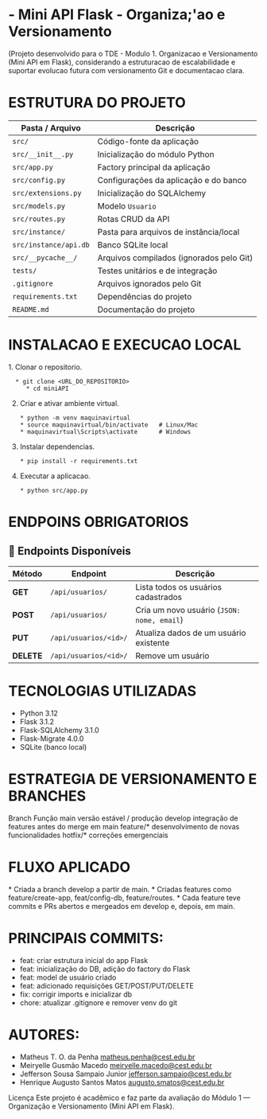 <h1>- Mini API Flask - Organiza;'ao e Versionamento</h1>

(Projeto desenvolvido para o TDE - Modulo 1. Organizacao e Versionamento (Mini API em Flask), considerando a estruturacao
de escalabilidade e suportar evolucao futura com versionamento Git e documentacao clara.

<h1>ESTRUTURA DO PROJETO</h1>

| Pasta / Arquivo        | Descrição                                      |
|------------------------|------------------------------------------------|
| `src/`                 | Código-fonte da aplicação                      |
| `src/__init__.py`      | Inicialização do módulo Python                |
| `src/app.py`           | Factory principal da aplicação                |
| `src/config.py`        | Configurações da aplicação e do banco         |
| `src/extensions.py`    | Inicialização do SQLAlchemy                   |
| `src/models.py`        | Modelo `Usuario`                              |
| `src/routes.py`        | Rotas CRUD da API                             |
| `src/instance/`        | Pasta para arquivos de instância/local        |
| `src/instance/api.db`  | Banco SQLite local                            |
| `src/__pycache__/`     | Arquivos compilados (ignorados pelo Git)      |
| `tests/`               | Testes unitários e de integração             |
| `.gitignore`           | Arquivos ignorados pelo Git                   |
| `requirements.txt`     | Dependências do projeto                       |
| `README.md`            | Documentação do projeto                       |

<h1>INSTALACAO E EXECUCAO LOCAL</h1>
1. Clonar o repositorio.

      * git clone <URL_DO_REPOSITORIO>
         * cd miniAPI

2. Criar e ativar ambiente virtual.

       * python -m venv maquinavirtual
       * source maquinavirtual/bin/activate   # Linux/Mac
       * maquinavirtual\Scripts\activate      # Windows

4. Instalar dependencias.

       * pip install -r requirements.txt

6. Executar a aplicacao.
   
       * python src/app.py

<h1>ENDPOINS OBRIGATORIOS</h1>

## 🚀 Endpoints Disponíveis

| Método | Endpoint               | Descrição                                |
|--------|------------------------|------------------------------------------|
| **GET**    | `/api/usuarios/`         | Lista todos os usuários cadastrados      |
| **POST**   | `/api/usuarios/`         | Cria um novo usuário (`JSON: nome, email`) |
| **PUT**    | `/api/usuarios/<id>/`    | Atualiza dados de um usuário existente   |
| **DELETE** | `/api/usuarios/<id>/`    | Remove um usuário                        |


<h1>TECNOLOGIAS UTILIZADAS</h1>

* Python 3.12
* Flask 3.1.2
* Flask-SQLAlchemy 3.1.0
* Flask-Migrate 4.0.0
* SQLite (banco local)

<h1>ESTRATEGIA DE VERSIONAMENTO E BRANCHES</h1>

Branch	            Função
main	              versão estável / produção
develop	            integração de features antes do merge em main
feature/*	          desenvolvimento de novas funcionalidades
hotfix/*	          correções emergenciais

<h1>FLUXO APLICADO</h1>
* Criada a branch develop a partir de main.
* Criadas features como feature/create-app, feat/config-db, feature/routes.
* Cada feature teve commits e PRs abertos e mergeados em develop e, depois, em main.

<h1>PRINCIPAIS COMMITS:</h1>

* feat: criar estrutura inicial do app Flask
* feat: inicialização do DB, adição do factory do Flask
* feat: model de usuário criado
* feat: adicionado requisições GET/POST/PUT/DELETE
* fix: corrigir imports e inicializar db
* chore: atualizar .gitignore e remover venv do git

<h1>AUTORES:</h1>

* Matheus T. O. da Penha  matheus.penha@cest.edu.br 
* Meiryelle Gusmão Macedo meiryelle.macedo@cest.edu.br
* Jefferson Sousa Sampaio Junior jefferson.sampaio@cest.edu.br
* Henrique Augusto Santos Matos augusto.smatos@cest.edu.br

Licença
Este projeto é acadêmico e faz parte da avaliação do Módulo 1 — Organização e Versionamento (Mini API em Flask).
